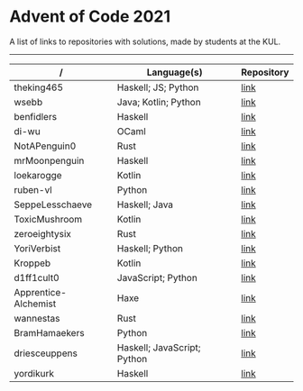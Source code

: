 # Advent of Code 2021

A list of links to repositories with solutions, made by students at the KUL.

---

| /                    | Language(s)                 | Repository |
|----------------------|-----------------------------|------------|
| theking465           | Haskell; JS; Python         | [link](https://github.com/theking465/aoc) |
| wsebb                | Java; Kotlin; Python        | [link](https://github.com/wsebb/AOC) |
| benfidlers           | Haskell                     | [link](https://github.com/benfidlers/AoC/tree/master/2021_AoC) |
| di-wu                | OCaml                       | [link](https://github.com/aoc-di-wu/aoc-ocaml) |
| NotAPenguin0         | Rust                        | [link](https://github.com/NotAPenguin0/aoc2021) |
| mrMoonpenguin        | Haskell                     | [link](https://github.com/mrMoonpenguin/aoc2021) |
| loekarogge           | Kotlin                      | [link](https://github.com/loekarogge/aoc2021) |
| ruben-vl             | Python                      | [link](github.com/ruben-vl/aoc-2021) |
| SeppeLesschaeve      | Haskell; Java               | [link](https://github.com/SeppeLesschaeve/aoc-2021) |
| ToxicMushroom        | Kotlin                      | [link](https://github.com/ToxicMushroom/aoc-2021) |
| zeroeightysix        | Rust                        | [link](https://github.com/zeroeightysix/aoc-2021) |
| YoriVerbist          | Haskell; Python             | [link](https://github.com/YoriVerbist/aoc) |
| Kroppeb              | Kotlin                      | [link](https://github.com/Kroppeb/AdventOfCodeSolutions/tree/2020/solutions/src/solutions/y21) |
| d1ff1cult0           | JavaScript; Python          | [link](https://github.com/d1ff1cult0/aoc2021) |
| Apprentice-Alchemist | Haxe                        | [link](https://github.com/Apprentice-Alchemist/advent-of-code-2021) |
| wannestas            | Rust                        | [link](https://github.com/wannestas/aoc-2021) |
| BramHamaekers        | Python                      | [link](https://github.com/BramHamaekers/aoc-2021) |
| driesceuppens        | Haskell; JavaScript; Python | [link](https://github.com/driesceuppens/aoc) |
| yordikurk            | Haskell                     | [link](https://github.com/yordikurk/aoc) |
